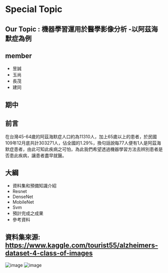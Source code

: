# Special Topic
## Our Topic : 機器學習運用於醫學影像分析 -以阿茲海默症為例
## member
* 昱誠
* 玉尚
* 長茂
* 建同
## 期中
## 前言
在台灣45-64歲的阿茲海默症人口約為11310人，加上65歲以上的患者，於民國109年12月底共計303271人，佔全國的1.29%，換句話說每77人便有1人是阿茲海默症患者，由此可知此疾病之可怕，為此我們希望透過機器學習方法去辨別患者是否患此疾病，讓患者盡早就醫。

## 大綱

* 資料集和預備知識介紹
* Resnet
* DenseNet
* MobileNet
* Svm
* 預計完成之成果
* 參考資料

## 資料集來源: https://www.kaggle.com/tourist55/alzheimers-dataset-4-class-of-images

![image](https://user-images.githubusercontent.com/62127656/136138111-b96d1fdc-954a-403f-8a5c-2e6bd999ca5a.png)
![image](https://user-images.githubusercontent.com/62127656/136138123-9415794e-3022-4420-b3be-dbde78a44ade.png)

